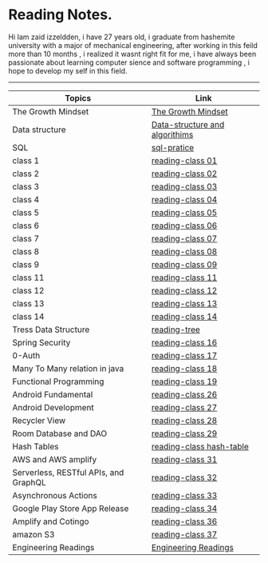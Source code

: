 # Reading Notes.

Hi Iam zaid izzeldden, i have 27 years old, i graduate from hashemite university with a major of mechanical engineering, after working in this feild more than 10 months , i realized it wasnt right fit for me, i have always been passionate about learning computer sience and software programming , i hope to develop my self in this field. 

---


| Topics                                | Link                                                          |
|---------------------------------------|---------------------------------------------------------------|
| The Growth Mindset                    | [The Growth Mindset](grouthMindmd)                            |
| Data structure                        | [Data-structure and algorithims](data-tructure-algorithimsmd) |
| SQL                                   | [sql-pratice](sql-practicingmd)                               |
| class 1                               | [reading-class 01](reading-class01md)                         |
| class 2                               | [reading-class 02](reading-class02md)                         |
| class 3                               | [reading-class 03](reading-class03md)                         |
| class 4                               | [reading-class 04](reading-class04.md)                        |
| class 5                               | [reading-class 05](reading-class05.md)                        |
| class 6                               | [reading-class 06](reading-class06.md)                        |
| class 7                               | [reading-class 07](reading-class07.md)                        |
| class 8                               | [reading-class 08](reading-class08.md)                        |
| class 9                               | [reading-class 09](reading-class09.md)                        |
| class 11                              | [reading-class 11](reading-class11.md)                        |
| class 12                              | [reading-class 12](reading-class12.md)                        |
| class 13                              | [reading-class 13](reading-class13.md)                        |
| class 14                              | [reading-class 14](reading-class14.md)                        |
| Tress Data Structure                  | [reading-tree](reading-trees.md)                              |
| Spring Security                       | [reading-class 16](reading-class15.md)                        |
| 0-Auth                                | [reading-class 17](reading-class17.md)                        |
| Many To Many relation in java         | [reading-class 18](reading-class18.md)                        |
| Functional Programming                | [reading-class 19](reading-class19.md)                        |
| Android Fundamental                   | [reading-class 26](reading-class26.md)                        |
| Android Development                   | [reading-class 27](reading-class27.md)                        |
| Recycler View                         | [reading-class 28](reading-class28.md)                        |
| Room Database and DAO                 | [reading-class 29](reading-class29.md)                        |
| Hash Tables                           | [reading-class hash-table](reading-hash-tables.md)            |
| AWS and AWS amplify                   | [reading-class 31](reading-class31.md)                        |
| Serverless, RESTful APIs, and GraphQL | [reading-class 32](reading-class32.md)                        |
| Asynchronous Actions                  | [reading-class 33](reading-class33.md)                        |
| Google Play Store App Release         | [reading-class 34](reading-class34.md)                        |
| Amplify and Cotingo                   | [reading-class 36](reading-class36.md)                        |
| amazon S3                             | [reading-class 37](reading-class37.md)                        |
| Engineering Readings                  | [Engineering Readings](engineering-reading.md)                |



